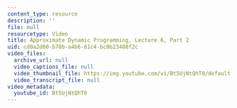 ```yaml
---
content_type: resource
description: ''
file: null
resourcetype: Video
title: Approximate Dynamic Programming, Lecture 6, Part 2
uid: cd0a2d00-b78b-a4b6-81c4-bc0b23408f2c
video_files:
  archive_url: null
  video_captions_file: null
  video_thumbnail_file: https://img.youtube.com/vi/Bt5UjNtQhT0/default.jpg
  video_transcript_file: null
video_metadata:
  youtube_id: Bt5UjNtQhT0
---
```

